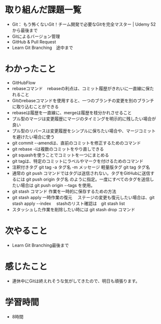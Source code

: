 # 取り組んだ課題一覧
- Git： もう怖くないGit！チーム開発で必要なGitを完全マスター | Udemy 52から最後まで
- Gitによるバージョン管理
- GitHub & Pull Request
- Learn Git Branching　途中まで 
# わかったこと
- GitHubFlow
- rebaseコマンド　rebaseの利点は、コミット履歴がきれいに一直線に保たれること
- Gitのrebaseコマンドを使用すると、一つのブランチの変更を別のブランチに取り込むことができる
- rebaseは履歴を一直線に、mergeは履歴を枝分かれさせること
- プル型のマージは変更履歴にマージのタイミングを明示的に残したい場合が良い
- プル型のリバースは変更履歴をシンプルに保ちたい場合や、マージコミットを避けたい場合に使う
- git commit --amendは、直前のコミットを修正するためのコマンド
- git rebase -iは複数のコミットをやり直しできる
- git squashを使うことでコミットを一つにまとめる
- git tagは、特定のコミットにラベルやマークを付けるためのコマンド
- 注釈付きタグ  git tag -a タグ名 -m メッセージ  軽量版タグ  git tag タグ名
- 通常の git push コマンドではタグは送信されない。タグをGitHubに送信するには git push origin タグ名 のように指定。一度にすべてのタグを送信したい場合は git push origin --tags を使用。
- git stash コマンド  作業を一時的に保存するための方法
- git stash apply  一時作業の復元  　ステージの変更も復元したい場合は、git stash apply --index 　stashのリスト確認は　git stash list
- スタッシュした作業を削除したい時には git stash drop コマンド

# 次やること
- Learn Git Branching最後まで

# 感じたこと
- 連休中にGitは終えれそうな気がしてきたので、明日も頑張ります。

# 学習時間
- 8時間
